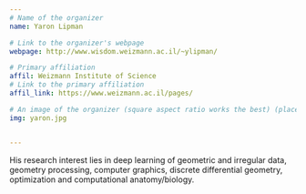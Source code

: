 ```yaml
---
# Name of the organizer
name: Yaron Lipman

# Link to the organizer's webpage
webpage: http://www.wisdom.weizmann.ac.il/~ylipman/

# Primary affiliation
affil: Weizmann Institute of Science
# Link to the primary affiliation
affil_link: https://www.weizmann.ac.il/pages/

# An image of the organizer (square aspect ratio works the best) (place in the `assets/img/organizers` directory)
img: yaron.jpg


---
```


His research interest lies in deep learning of geometric and irregular data, geometry processing, computer graphics, discrete differential geometry, optimization and computational anatomy/biology.
